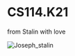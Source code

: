 # CS114.K21
from  Stalin with love

![Joseph_stalin](https://voz.vn/data/avatars/o/1440/1440207.jpg?1584437634)
